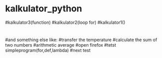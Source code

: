 # kalkulator_python
#kalkulator3(function)
#kalkulator2(loop for)
#kalkulator1()
#
#and something else like:
#transfer the temperature
#calculate the sum of two numbers
#arithmetic average
#open firefox
#tetst simpleprogram(for,def,lambda)
#next test
